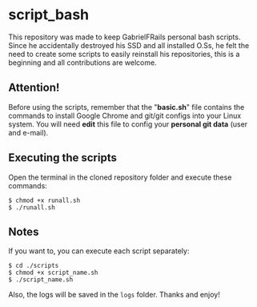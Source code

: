 # script_bash

This repository was made to keep GabrielFRails personal bash scripts. Since he accidentally destroyed his SSD and all installed O.Ss, he felt the need to create some scripts to easily reinstall his repositories, this is a beginning and all contributions are welcome.

## Attention!

Before using the scripts, remember that the "**basic.sh**" file contains the commands to install Google Chrome and git/git configs into your Linux system. You will need **edit** this file to config your **personal git data** (user and e-mail).

## Executing the scripts

Open the terminal in the cloned repository folder and execute these commands:

```
$ chmod +x runall.sh
$ ./runall.sh
```

## Notes

If you want to, you can execute each script separately:

```
$ cd ./scripts
$ chmod +x script_name.sh
$ ./script_name.sh
```

Also, the logs will be saved in the `logs` folder. Thanks and enjoy!